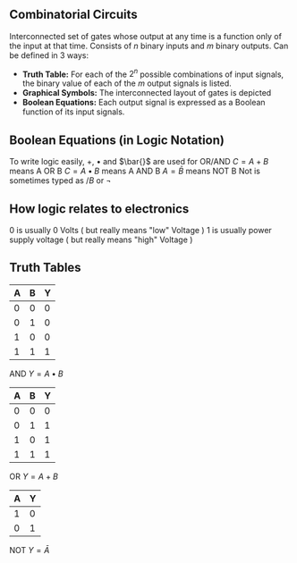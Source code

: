 ## Combinatorial Circuits
Interconnected set of gates whose output at any time is a function only of the input at that time.
Consists of $n$ binary inputs and $m$ binary outputs. Can be defined in 3 ways:
- **Truth Table:** For each of the $2^{n}$ possible combinations of input signals, the binary value of each of the $m$ output signals is listed.
- **Graphical Symbols:** The interconnected layout of gates is depicted
- **Boolean Equations:** Each output signal is expressed as a Boolean function of its input signals.

## Boolean Equations (in Logic Notation)
To write logic easily, $+$, $\bullet$  and  $\bar{}$  are used for OR/AND
$C = A + B$  means A OR B
$C = A \bullet B$   means A AND B
$A = \bar{B}$            means NOT B
Not is sometimes typed as $/B$ or $\neg$

## How logic relates to electronics
$0$ is usually $0$ Volts ( but really means "low" Voltage )
$1$ is usually power supply voltage ( but really means "high" Voltage )

## Truth Tables

| A   | B   | Y   |
| --- | --- | --- |
| $0$ | $0$ | $0$ |
| $0$ | $1$ | $0$ |
| $1$ | $0$ | $0$ |
| $1$ | $1$ | $1$ |
AND
$Y = A \bullet B$

| A   | B   | Y   |
| --- | --- | --- |
| $0$ | $0$ | $0$ |
| $0$ | $1$ | $1$ |
| $1$ | $0$ | $1$ |
| $1$ | $1$ | $1$ |
OR
$Y = A+B$

| A   | Y   |
| --- | --- |
| $1$ | $0$ |
| $0$ | $1$ |
NOT
$Y = \bar{A}$

